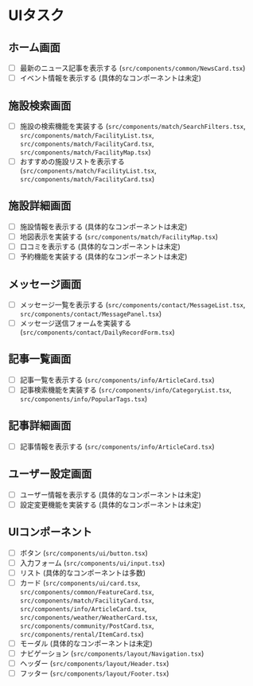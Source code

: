 # UIタスク

## ホーム画面

- [ ] 最新のニュース記事を表示する (`src/components/common/NewsCard.tsx`)
- [ ] イベント情報を表示する (具体的なコンポーネントは未定)

## 施設検索画面

- [ ] 施設の検索機能を実装する (`src/components/match/SearchFilters.tsx`, `src/components/match/FacilityList.tsx`, `src/components/match/FacilityCard.tsx`, `src/components/match/FacilityMap.tsx`)
- [ ] おすすめの施設リストを表示する (`src/components/match/FacilityList.tsx`, `src/components/match/FacilityCard.tsx`)

## 施設詳細画面

- [ ] 施設情報を表示する (具体的なコンポーネントは未定)
- [ ] 地図表示を実装する (`src/components/match/FacilityMap.tsx`)
- [ ] 口コミを表示する (具体的なコンポーネントは未定)
- [ ] 予約機能を実装する (具体的なコンポーネントは未定)

## メッセージ画面

- [ ] メッセージ一覧を表示する (`src/components/contact/MessageList.tsx`, `src/components/contact/MessagePanel.tsx`)
- [ ] メッセージ送信フォームを実装する (`src/components/contact/DailyRecordForm.tsx`)

## 記事一覧画面

- [ ] 記事一覧を表示する (`src/components/info/ArticleCard.tsx`)
- [ ] 記事検索機能を実装する (`src/components/info/CategoryList.tsx`, `src/components/info/PopularTags.tsx`)

## 記事詳細画面

- [ ] 記事情報を表示する (`src/components/info/ArticleCard.tsx`)

## ユーザー設定画面

- [ ] ユーザー情報を表示する (具体的なコンポーネントは未定)
- [ ] 設定変更機能を実装する (具体的なコンポーネントは未定)

## UIコンポーネント

- [ ] ボタン (`src/components/ui/button.tsx`)
- [ ] 入力フォーム (`src/components/ui/input.tsx`)
- [ ] リスト (具体的なコンポーネントは多数)
- [ ] カード (`src/components/ui/card.tsx`, `src/components/common/FeatureCard.tsx`, `src/components/match/FacilityCard.tsx`, `src/components/info/ArticleCard.tsx`, `src/components/weather/WeatherCard.tsx`, `src/components/community/PostCard.tsx`, `src/components/rental/ItemCard.tsx`)
- [ ] モーダル (具体的なコンポーネントは未定)
- [ ] ナビゲーション (`src/components/layout/Navigation.tsx`)
- [ ] ヘッダー (`src/components/layout/Header.tsx`)
- [ ] フッター (`src/components/layout/Footer.tsx`)
